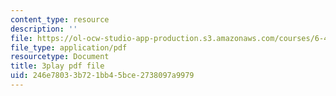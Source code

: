 ```yaml
---
content_type: resource
description: ''
file: https://ol-ocw-studio-app-production.s3.amazonaws.com/courses/6-451-principles-of-digital-communication-ii-spring-2005/246e78033b721bb45bce2738097a9979_DyRLOmVRQDw.pdf
file_type: application/pdf
resourcetype: Document
title: 3play pdf file
uid: 246e7803-3b72-1bb4-5bce-2738097a9979
---
```

